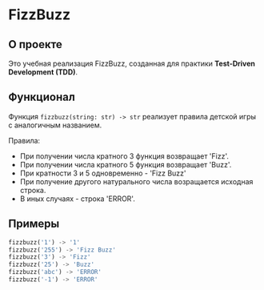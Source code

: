 # FizzBuzz

## О проекте
Это учебная реализация FizzBuzz, созданная для практики **Test-Driven Development (TDD)**.

## Функционал
Функция ```fizzbuzz(string: str) -> str``` реализует правила детской игры с аналогичным названием.

Правила:
- При получении числа кратного 3 функция возвращает 'Fizz'.
- При получении числа кратного 5 функция возвращает 'Buzz'.
- При кратности 3 и 5 одновременно - 'Fizz Buzz'
- При получение другого натурального числа возращается исходная строка.
- В иных случаях - строка 'ERROR'.


## Примеры

```python
fizzbuzz('1') -> '1'
fizzbuzz('255') -> 'Fizz Buzz'
fizzbuzz('3') -> 'Fizz'
fizzbuzz('25') -> 'Buzz'
fizzbuzz('abc') -> 'ERROR'
fizzbuzz('-1') -> 'ERROR'
```
